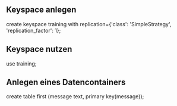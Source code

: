 ## Keyspace anlegen

create keyspace training with replication={'class': 'SimpleStrategy', 'replication_factor': 1};

## Keyspace nutzen

use training;

## Anlegen eines Datencontainers

create table first (message text, primary key(message));

